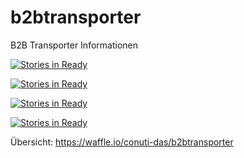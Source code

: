# b2btransporter
B2B Transporter Informationen

[![Stories in Ready](https://badge.waffle.io/conuti-das/b2btransporter.svg?label=backlog&title=Backlog)](http://waffle.io/conuti-das/b2btransporter)

[![Stories in Ready](https://badge.waffle.io/conuti-das/b2btransporter.svg?label=geplant&title=Geplant)](http://waffle.io/conuti-das/b2btransporter)

[![Stories in Ready](https://badge.waffle.io/conuti-das/b2btransporter.svg?label=in%20arbeit&title=In%20Arbeit)](http://waffle.io/conuti-das/b2btransporter)

[![Stories in Ready](https://badge.waffle.io/conuti-das/b2btransporter.svg?label=abgeschlossen&title=Abgeschlossen)](http://waffle.io/conuti-das/b2btransporter)

Übersicht:
https://waffle.io/conuti-das/b2btransporter
